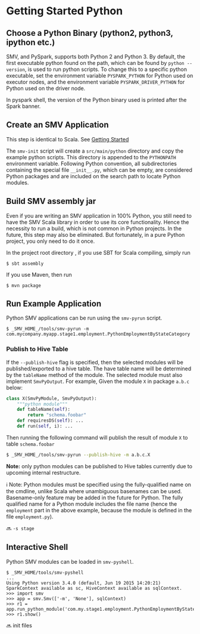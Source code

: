 # Getting Started Python

## Choose a Python Binary (python2, python3, ipython etc.)

SMV, and PySpark, supports both Python 2 and Python 3.  By default, the first executable python found on the path, which can be found by `python --version`, is used to run python scripts.  To change this to a specific python executable, set the environment variable `PYSPARK_PYTHON` for Python used on executor nodes, and the environment variable `PYSPARK_DRIVER_PYTHON` for Python used on the driver node.

In pyspark shell, the version of the Python binary used is printed after the Spark banner.

## Create an SMV Application

This step is identical to Scala.  See [Getting Started](getting_started.md)

The `smv-init` script will create a `src/main/python` directory and copy the example python scripts.  This directory is appended to the `PYTHONPATH` environment variable.  Following Python convention, all subdirectories containing the special file `__init__.py`, which can be empty, are considered Python packages and are included on the search path to locate Python modules.

## Build SMV assembly jar

Even if you are writing an SMV application in 100% Python, you still need to have the SMV Scala library in order to use its core functionality.  Hence the necessity to run a build, which is not common in Python projects.  In the future, this step may also be eliminated.  But fortunately, in a pure Python project, you only need to do it once.

In the project root directory , if you use SBT for Scala compiling, simply run
```shell
$ sbt assembly
```

If you use Maven, then run
```shell
$ mvn package
```

## Run Example Application
Python SMV applications can be run using the `smv-pyrun` script.

```shell
$ _SMV_HOME_/tools/smv-pyrun -m com.mycompany.myapp.stage1.employment.PythonEmploymentByStateCategory
```

### Publish to Hive Table
If the `--publish-hive` flag is specified, then the selected modules will be published/exported to a hive table.  The have table name will be determined by the `tableName` method of the module.  The selected module must also implement `SmvPyOutput`.  For example, Given the module `X` in package `a.b.c` below:
```python
class X(SmvPyModule, SmvPyOutput):
    """python module"""
    def tableName(self):
        return "schema.foobar"
    def requiresDS(self): ...
    def run(self, i): ...
```

Then running the following command will publish the result of module `X` to table `schema.foobar`

```bash
$ _SMV_HOME_/tools/smv-pyrun --publish-hive -m a.b.c.X
```

**Note:** only python modules can be published to Hive tables currently due to upcoming internal restructure.

:information_source: Note: Python modules must be specified using the fully-qualified name on the cmdline, unlike Scala where unambiguous basenames can be used.  Basename-only feature may be added in the future for Python.  The fully qualified name for a Python module includes the file name (hence the `employment` part in the above example, because the module is defined in the file `employment.py`).


:soon: `-s stage`

## Interactive Shell

Python SMV modules can be loaded in `smv-pyshell`.

```shell
$ _SMV_HOME/tools/smv-pyshell
...
Using Python version 3.4.0 (default, Jun 19 2015 14:20:21)
SparkContext available as sc, HiveContext available as sqlContext.
>>> import smv
>>> app = smv.Smv(['-m', 'None'], sqlContext)
>>> r1 = app.run_python_module('com.my.stage1.employment.PythonEmploymentByState')
>>> r1.show()
```

:soon: init files
